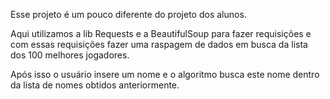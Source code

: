 Esse projeto é um pouco diferente do projeto dos alunos. 

Aqui utilizamos a lib Requests e a BeautifulSoup para fazer requisições e com essas requisições fazer uma raspagem de dados em busca da lista dos 100 melhores jogadores.

Após isso o usuário insere um nome e o algoritmo busca este nome dentro da lista de nomes obtidos anteriormente.